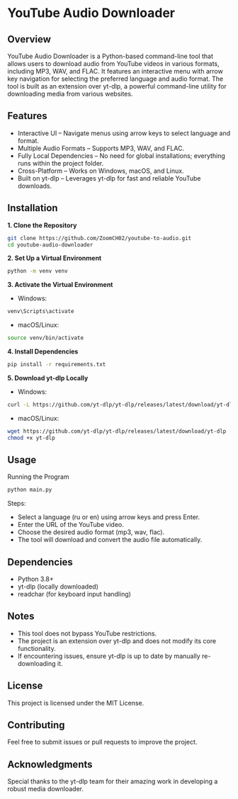 YouTube Audio Downloader
===================
Overview
---
YouTube Audio Downloader is a Python-based command-line tool that allows users to download audio from YouTube videos in various formats, including MP3, WAV, and FLAC. It features an interactive menu with arrow key navigation for selecting the preferred language and audio format. The tool is built as an extension over yt-dlp, a powerful command-line utility for downloading media from various websites.

Features
---
- Interactive UI – Navigate menus using arrow keys to select language and format.
- Multiple Audio Formats – Supports MP3, WAV, and FLAC.
- Fully Local Dependencies – No need for global installations; everything runs within the project folder.
- Cross-Platform – Works on Windows, macOS, and Linux.
- Built on yt-dlp – Leverages yt-dlp for fast and reliable YouTube downloads.

Installation
---
**1. Clone the Repository**
```bash
git clone https://github.com/ZoomCH02/youtube-to-audio.git
cd youtube-audio-downloader
```

**2. Set Up a Virtual Environment**
```bash
python -m venv venv
```
**3. Activate the Virtual Environment**
- Windows:
```bash
venv\Scripts\activate
```
- macOS/Linux:
```bash
source venv/bin/activate
```

**4. Install Dependencies**
```bash
pip install -r requirements.txt
```

**5. Download yt-dlp Locally**
- Windows:
```bash
curl -L https://github.com/yt-dlp/yt-dlp/releases/latest/download/yt-dlp.exe -o yt-dlp.exe
```
- macOS/Linux:
```bash
wget https://github.com/yt-dlp/yt-dlp/releases/latest/download/yt-dlp -O yt-dlp
chmod +x yt-dlp
```

Usage
---
Running the Program

```bash
python main.py
```

Steps:

- Select a language (ru or en) using arrow keys and press Enter.
- Enter the URL of the YouTube video.
- Choose the desired audio format (mp3, wav, flac).
- The tool will download and convert the audio file automatically.

Dependencies
---

- Python 3.8+
- yt-dlp (locally downloaded)
- readchar (for keyboard input handling)

Notes
---

- This tool does not bypass YouTube restrictions.
- The project is an extension over yt-dlp and does not modify its core functionality.
- If encountering issues, ensure yt-dlp is up to date by manually re-downloading it.

License
---
This project is licensed under the MIT License.

Contributing
---
Feel free to submit issues or pull requests to improve the project.

Acknowledgments
---
Special thanks to the yt-dlp team for their amazing work in developing a robust media downloader.



